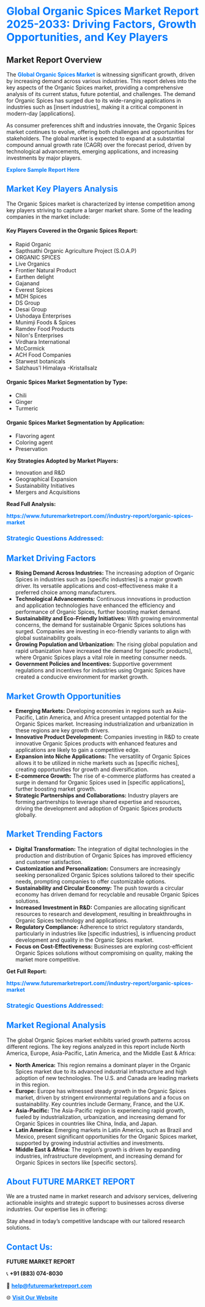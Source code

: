<h1 style="color: #007BFF;">Global Organic Spices Market Report 2025-2033: Driving Factors, Growth Opportunities, and Key Players</h1>

<section id="overview">
<h2>Market Report Overview</h2>
<p>The <a href="https://www.futuremarketreport.com//industry-report/organic-spices-market" style="color: #007BFF; text-decoration: none;"><strong>Global Organic Spices Market</strong></a> is witnessing significant growth, driven by increasing demand across various industries. This report delves into the key aspects of the Organic Spices market, providing a comprehensive analysis of its current status, future potential, and challenges. The demand for Organic Spices has surged due to its wide-ranging applications in industries such as [insert industries], making it a critical component in modern-day [applications].</p>
<p>As consumer preferences shift and industries innovate, the Organic Spices market continues to evolve, offering both challenges and opportunities for stakeholders. The global market is expected to expand at a substantial compound annual growth rate (CAGR) over the forecast period, driven by technological advancements, emerging applications, and increasing investments by major players.</p>
</section>

<section id="overview">
<p><a href="https://www.futuremarketreport.com//request-sample/reportId=61288" style="color: #007BFF; text-decoration: none;"><strong>Explore Sample Report Here</strong></a></p>
</section>

<section id="key-players">
<h2 style="color: #007BFF;">Market Key Players Analysis</h2>
<p>The Organic Spices market is characterized by intense competition among key players striving to capture a larger market share. Some of the leading companies in the market include:</p>
<h4>Key Players Covered in the Organic Spices Report:</h4>
<ul><li>Rapid Organic</li><li>Sapthsathi Organic Agriculture Project (S.O.A.P)</li><li>ORGANIC SPICES</li><li>Live Organics</li><li>Frontier Natural Product</li><li>Earthen delight</li><li>Gajanand</li><li>Everest Spices</li><li>MDH Spices</li><li>DS Group</li><li>Desai Group</li><li>Ushodaya Enterprises</li><li>Munimji Foods &amp; Spices</li><li>Ramdev Food Products</li><li>Nilon&#039;s Enterprises</li><li>Virdhara International</li><li>McCormick</li><li>ACH Food Companies</li><li>Starwest botanicals</li><li>Salzhaus&#039;l Himalaya -Kristallsalz</li></ul>
<h4>Organic Spices Market Segmentation by Type:</h4>
<ul><li>Chili</li><li>Ginger</li><li>Turmeric</li></ul>

<h4>Organic Spices Market Segmentation by Application:</h4>
<ul><li>Flavoring agent</li><li>Coloring agent</li><li>Preservation</li></ul>
<p><strong>Key Strategies Adopted by Market Players:</strong></p>
<ul>
<li>Innovation and R&D</li>
<li>Geographical Expansion</li>
<li>Sustainability Initiatives</li>
<li>Mergers and Acquisitions</li>
</ul>
</section>

<section>
<p><strong>Read Full Analysis: </strong></p><a href="https://www.futuremarketreport.com//industry-report/organic-spices-market" style="color: #007BFF; text-decoration: none;"><strong>https://www.futuremarketreport.com//industry-report/organic-spices-market</strong></a>
<h3 style="color: #007BFF;">Strategic Questions Addressed:</h3>
</section>

<section id="driving-factors">
<h2 style="color: #007BFF;">Market Driving Factors</h2>
<ul>
<li><strong>Rising Demand Across Industries:</strong> The increasing adoption of Organic Spices in industries such as [specific industries] is a major growth driver. Its versatile applications and cost-effectiveness make it a preferred choice among manufacturers.</li>
<li><strong>Technological Advancements:</strong> Continuous innovations in production and application technologies have enhanced the efficiency and performance of Organic Spices, further boosting market demand.</li>
<li><strong>Sustainability and Eco-Friendly Initiatives:</strong> With growing environmental concerns, the demand for sustainable Organic Spices solutions has surged. Companies are investing in eco-friendly variants to align with global sustainability goals.</li>
<li><strong>Growing Population and Urbanization:</strong> The rising global population and rapid urbanization have increased the demand for [specific products], where Organic Spices plays a vital role in meeting consumer needs.</li>
<li><strong>Government Policies and Incentives:</strong> Supportive government regulations and incentives for industries using Organic Spices have created a conducive environment for market growth.</li>
</ul>
</section>

<section id="growth-opportunities">
<h2 style="color: #007BFF;">Market Growth Opportunities</h2>
<ul>
<li><strong>Emerging Markets:</strong> Developing economies in regions such as Asia-Pacific, Latin America, and Africa present untapped potential for the Organic Spices market. Increasing industrialization and urbanization in these regions are key growth drivers.</li>
<li><strong>Innovative Product Development:</strong> Companies investing in R&D to create innovative Organic Spices products with enhanced features and applications are likely to gain a competitive edge.</li>
<li><strong>Expansion into Niche Applications:</strong> The versatility of Organic Spices allows it to be utilized in niche markets such as [specific niches], creating opportunities for growth and diversification.</li>
<li><strong>E-commerce Growth:</strong> The rise of e-commerce platforms has created a surge in demand for Organic Spices used in [specific applications], further boosting market growth.</li>
<li><strong>Strategic Partnerships and Collaborations:</strong> Industry players are forming partnerships to leverage shared expertise and resources, driving the development and adoption of Organic Spices products globally.</li>
</ul>
</section>

<section id="trending-factors">
<h2 style="color: #007BFF;">Market Trending Factors</h2>
<ul>
<li><strong>Digital Transformation:</strong> The integration of digital technologies in the production and distribution of Organic Spices has improved efficiency and customer satisfaction.</li>
<li><strong>Customization and Personalization:</strong> Consumers are increasingly seeking personalized Organic Spices solutions tailored to their specific needs, prompting companies to offer customizable options.</li>
<li><strong>Sustainability and Circular Economy:</strong> The push towards a circular economy has driven demand for recyclable and reusable Organic Spices solutions.</li>
<li><strong>Increased Investment in R&D:</strong> Companies are allocating significant resources to research and development, resulting in breakthroughs in Organic Spices technology and applications.</li>
<li><strong>Regulatory Compliance:</strong> Adherence to strict regulatory standards, particularly in industries like [specific industries], is influencing product development and quality in the Organic Spices market.</li>
<li><strong>Focus on Cost-Effectiveness:</strong> Businesses are exploring cost-efficient Organic Spices solutions without compromising on quality, making the market more competitive.</li>
</ul>
</section>

<section>
<p><strong>Get Full Report: </strong></p><a href="https://www.futuremarketreport.com//industry-report/organic-spices-market" style="color: #007BFF; text-decoration: none;"><strong>https://www.futuremarketreport.com//industry-report/organic-spices-market</strong></a>
<h3 style="color: #007BFF;">Strategic Questions Addressed:</h3>
</section>


<section id="regional-analysis">
<h2 style="color: #007BFF;">Market Regional Analysis</h2>
<p>The global Organic Spices market exhibits varied growth patterns across different regions. The key regions analyzed in this report include North America, Europe, Asia-Pacific, Latin America, and the Middle East & Africa:</p>
<ul>
<li><strong>North America:</strong> This region remains a dominant player in the Organic Spices market due to its advanced industrial infrastructure and high adoption of new technologies. The U.S. and Canada are leading markets in this region.</li>
<li><strong>Europe:</strong> Europe has witnessed steady growth in the Organic Spices market, driven by stringent environmental regulations and a focus on sustainability. Key countries include Germany, France, and the U.K.</li>
<li><strong>Asia-Pacific:</strong> The Asia-Pacific region is experiencing rapid growth, fueled by industrialization, urbanization, and increasing demand for Organic Spices in countries like China, India, and Japan.</li>
<li><strong>Latin America:</strong> Emerging markets in Latin America, such as Brazil and Mexico, present significant opportunities for the Organic Spices market, supported by growing industrial activities and investments.</li>
<li><strong>Middle East & Africa:</strong> The region’s growth is driven by expanding industries, infrastructure development, and increasing demand for Organic Spices in sectors like [specific sectors].</li>
</ul>
</section>

<footer>
<h2 style="color: #007BFF;">About FUTURE MARKET REPORT</h2>
<p>We are a trusted name in market research and advisory services, delivering actionable insights and strategic support to businesses across diverse industries. Our expertise lies in offering:</p>

<p>Stay ahead in today’s competitive landscape with our tailored research solutions.</p>

<h2 style="color: #007BFF;">Contact Us:</h2>
<p><strong>FUTURE MARKET REPORT</strong></p>
<p>📞 <strong>+91 (883) 074-8030</strong></p>
<p>📧 <strong><a href="mailto:help@futuremarketreport.com" style="color: #007BFF;">help@futuremarketreport.com</a></strong></p>
<p>🌐 <strong><a href="https://www.futuremarketreport.com/" style="color: #007BFF;">Visit Our Website</a></strong></p>
</footer>